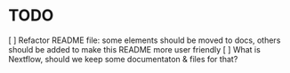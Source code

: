 # TODO

  [ ] Refactor README file: some elements should be moved to docs, others should be added to make this README more user friendly
  [ ] What is Nextflow, should we keep some documentaton & files for that?
